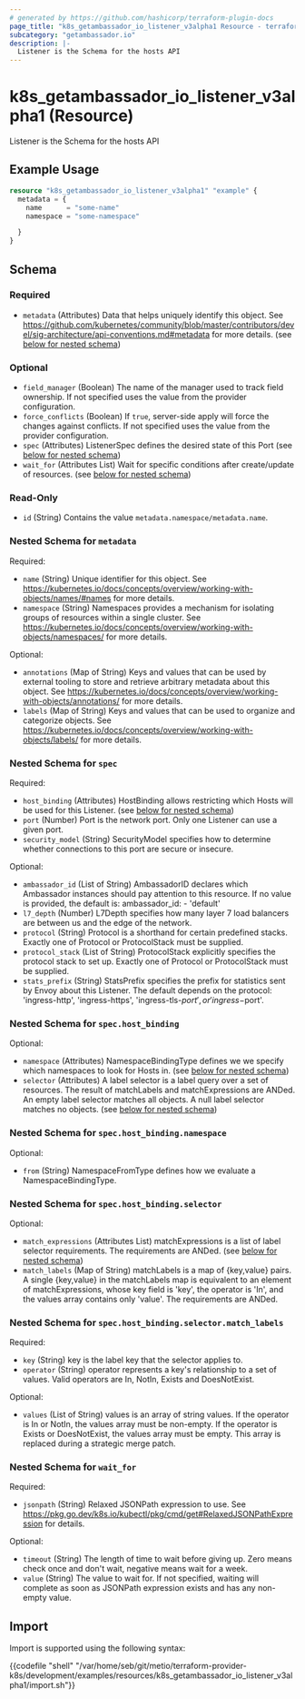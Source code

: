 ```yaml
---
# generated by https://github.com/hashicorp/terraform-plugin-docs
page_title: "k8s_getambassador_io_listener_v3alpha1 Resource - terraform-provider-k8s"
subcategory: "getambassador.io"
description: |-
  Listener is the Schema for the hosts API
---
```


# k8s_getambassador_io_listener_v3alpha1 (Resource)

Listener is the Schema for the hosts API

## Example Usage

```terraform
resource "k8s_getambassador_io_listener_v3alpha1" "example" {
  metadata = {
    name      = "some-name"
    namespace = "some-namespace"

  }
}
```

<!-- schema generated by tfplugindocs -->
## Schema

### Required

- `metadata` (Attributes) Data that helps uniquely identify this object. See https://github.com/kubernetes/community/blob/master/contributors/devel/sig-architecture/api-conventions.md#metadata for more details. (see [below for nested schema](#nestedatt--metadata))

### Optional

- `field_manager` (Boolean) The name of the manager used to track field ownership. If not specified uses the value from the provider configuration.
- `force_conflicts` (Boolean) If `true`, server-side apply will force the changes against conflicts. If not specified uses the value from the provider configuration.
- `spec` (Attributes) ListenerSpec defines the desired state of this Port (see [below for nested schema](#nestedatt--spec))
- `wait_for` (Attributes List) Wait for specific conditions after create/update of resources. (see [below for nested schema](#nestedatt--wait_for))

### Read-Only

- `id` (String) Contains the value `metadata.namespace/metadata.name`.

<a id="nestedatt--metadata"></a>
### Nested Schema for `metadata`

Required:

- `name` (String) Unique identifier for this object. See https://kubernetes.io/docs/concepts/overview/working-with-objects/names/#names for more details.
- `namespace` (String) Namespaces provides a mechanism for isolating groups of resources within a single cluster. See https://kubernetes.io/docs/concepts/overview/working-with-objects/namespaces/ for more details.

Optional:

- `annotations` (Map of String) Keys and values that can be used by external tooling to store and retrieve arbitrary metadata about this object. See https://kubernetes.io/docs/concepts/overview/working-with-objects/annotations/ for more details.
- `labels` (Map of String) Keys and values that can be used to organize and categorize objects. See https://kubernetes.io/docs/concepts/overview/working-with-objects/labels/ for more details.


<a id="nestedatt--spec"></a>
### Nested Schema for `spec`

Required:

- `host_binding` (Attributes) HostBinding allows restricting which Hosts will be used for this Listener. (see [below for nested schema](#nestedatt--spec--host_binding))
- `port` (Number) Port is the network port. Only one Listener can use a given port.
- `security_model` (String) SecurityModel specifies how to determine whether connections to this port are secure or insecure.

Optional:

- `ambassador_id` (List of String) AmbassadorID declares which Ambassador instances should pay attention to this resource. If no value is provided, the default is:  ambassador_id: - 'default'
- `l7_depth` (Number) L7Depth specifies how many layer 7 load balancers are between us and the edge of the network.
- `protocol` (String) Protocol is a shorthand for certain predefined stacks. Exactly one of Protocol or ProtocolStack must be supplied.
- `protocol_stack` (List of String) ProtocolStack explicitly specifies the protocol stack to set up. Exactly one of Protocol or ProtocolStack must be supplied.
- `stats_prefix` (String) StatsPrefix specifies the prefix for statistics sent by Envoy about this Listener. The default depends on the protocol: 'ingress-http', 'ingress-https', 'ingress-tls-$port', or 'ingress-$port'.

<a id="nestedatt--spec--host_binding"></a>
### Nested Schema for `spec.host_binding`

Optional:

- `namespace` (Attributes) NamespaceBindingType defines we we specify which namespaces to look for Hosts in. (see [below for nested schema](#nestedatt--spec--host_binding--namespace))
- `selector` (Attributes) A label selector is a label query over a set of resources. The result of matchLabels and matchExpressions are ANDed. An empty label selector matches all objects. A null label selector matches no objects. (see [below for nested schema](#nestedatt--spec--host_binding--selector))

<a id="nestedatt--spec--host_binding--namespace"></a>
### Nested Schema for `spec.host_binding.namespace`

Optional:

- `from` (String) NamespaceFromType defines how we evaluate a NamespaceBindingType.


<a id="nestedatt--spec--host_binding--selector"></a>
### Nested Schema for `spec.host_binding.selector`

Optional:

- `match_expressions` (Attributes List) matchExpressions is a list of label selector requirements. The requirements are ANDed. (see [below for nested schema](#nestedatt--spec--host_binding--selector--match_expressions))
- `match_labels` (Map of String) matchLabels is a map of {key,value} pairs. A single {key,value} in the matchLabels map is equivalent to an element of matchExpressions, whose key field is 'key', the operator is 'In', and the values array contains only 'value'. The requirements are ANDed.

<a id="nestedatt--spec--host_binding--selector--match_expressions"></a>
### Nested Schema for `spec.host_binding.selector.match_labels`

Required:

- `key` (String) key is the label key that the selector applies to.
- `operator` (String) operator represents a key's relationship to a set of values. Valid operators are In, NotIn, Exists and DoesNotExist.

Optional:

- `values` (List of String) values is an array of string values. If the operator is In or NotIn, the values array must be non-empty. If the operator is Exists or DoesNotExist, the values array must be empty. This array is replaced during a strategic merge patch.





<a id="nestedatt--wait_for"></a>
### Nested Schema for `wait_for`

Required:

- `jsonpath` (String) Relaxed JSONPath expression to use. See https://pkg.go.dev/k8s.io/kubectl/pkg/cmd/get#RelaxedJSONPathExpression for details.

Optional:

- `timeout` (String) The length of time to wait before giving up. Zero means check once and don't wait, negative means wait for a week.
- `value` (String) The value to wait for. If not specified, waiting will complete as soon as JSONPath expression exists and has any non-empty value.

## Import

Import is supported using the following syntax:

{{codefile "shell" "/var/home/seb/git/metio/terraform-provider-k8s/development/examples/resources/k8s_getambassador_io_listener_v3alpha1/import.sh"}}
